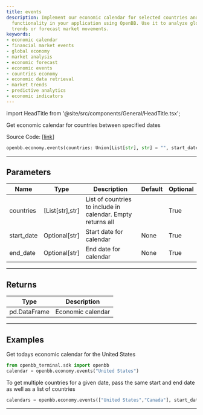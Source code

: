 ```yaml
---
title: events
description: Implement our economic calendar for selected countries and specific dates
  functionality in your application using OpenBB. Use it to analyze global economic
  trends or forecast market movements.
keywords:
- economic calendar
- financial market events
- global economy
- market analysis
- economic forecast
- economic events
- countries economy
- economic data retrieval
- market trends
- predictive analytics
- economic indicators
---
```


import HeadTitle from '@site/src/components/General/HeadTitle.tsx';

<HeadTitle title="economy.events - Reference | OpenBB SDK Docs" />

Get economic calendar for countries between specified dates

Source Code: [[link](https://github.com/OpenBB-finance/OpenBBTerminal/tree/main/openbb_terminal/economy/nasdaq_model.py#L21)]

```python
openbb.economy.events(countries: Union[List[str], str] = "", start_date: Optional[str] = None, end_date: Optional[str] = None)
```

---

## Parameters

| Name | Type | Description | Default | Optional |
| ---- | ---- | ----------- | ------- | -------- |
| countries | [List[str],str] | List of countries to include in calendar.  Empty returns all |  | True |
| start_date | Optional[str] | Start date for calendar | None | True |
| end_date | Optional[str] | End date for calendar | None | True |


---

## Returns

| Type | Description |
| ---- | ----------- |
| pd.DataFrame | Economic calendar |
---

## Examples


Get todays economic calendar for the United States

```python
from openbb_terminal.sdk import openbb
calendar = openbb.economy.events("United States")
```


To get multiple countries for a given date, pass the same start and end date as well as
a list of countries

```python
calendars = openbb.economy.events(["United States","Canada"], start_date="2022-11-18", end_date="2022-11-18")
```

---
